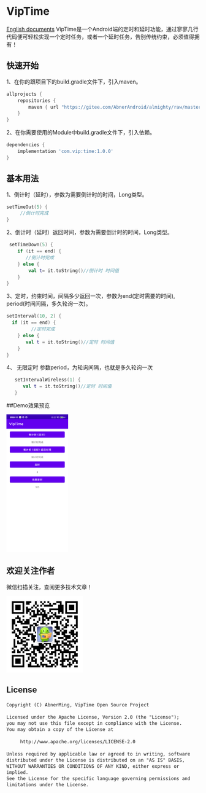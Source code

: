 # VipTime
[English documents](README_EN.md)
VipTime是一个Android端的定时和延时功能，通过寥寥几行代码便可轻松实现一个定时任务，或者一个延时任务，告别传统约束，必须值得拥有！

## 快速开始

1、在你的跟项目下的build.gradle文件下，引入maven。

```groovy
allprojects {
    repositories {
        maven { url "https://gitee.com/AbnerAndroid/almighty/raw/master" }
    }
}
```
2、在你需要使用的Module中build.gradle文件下，引入依赖。
```groovy
dependencies {
    implementation 'com.vip:time:1.0.0'
}
```
## 基本用法

1、倒计时（延时），参数为需要倒计时的时间，Long类型。
```kotlin
setTimeOut(5) {
     //倒计时完成
}
```

2、倒计时（延时）返回时间，参数为需要倒计时的时间，Long类型。
```kotlin
 setTimeDown(5) {
    if (it == end) {
       //倒计时完成
    } else {
        val t= it.toString()//倒计时 时间值
    }
}
```
3、定时，约束时间，间隔多少返回一次，参数为end(定时需要的时间), period(时间间隔，多久轮询一次)。
```kotlin
setInterval(10, 2) {
  if (it == end) {
         //定时完成
    } else {
       val t = it.toString()//定时 时间值
    }
}
```
4、 无限定时 参数period，为轮询间隔，也就是多久轮询一次
```kotlin
   setIntervalWireless(1) {
      val t = it.toString()//定时 时间值
   }
```

##Demo效果预览

<img src="image/time.png" width="32%" />

## 欢迎关注作者

微信扫描关注，查阅更多技术文章！

<img src="image/abner.jpg" width="200px" />

## License

```
Copyright (C) AbnerMing, VipTime Open Source Project

Licensed under the Apache License, Version 2.0 (the "License");
you may not use this file except in compliance with the License.
You may obtain a copy of the License at

     http://www.apache.org/licenses/LICENSE-2.0

Unless required by applicable law or agreed to in writing, software
distributed under the License is distributed on an "AS IS" BASIS,
WITHOUT WARRANTIES OR CONDITIONS OF ANY KIND, either express or implied.
See the License for the specific language governing permissions and
limitations under the License.
```
